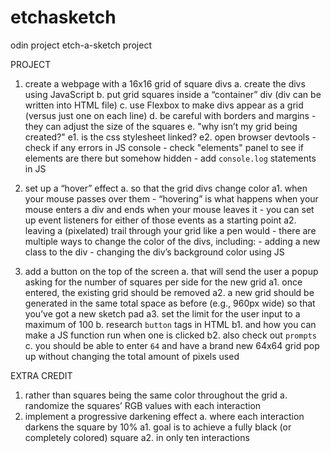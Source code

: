 # etchasketch
odin project etch-a-sketch project

PROJECT
1. create a webpage with a 16x16 grid of square divs
    a. create the divs using JavaScript
    b. put grid squares inside a “container” div (div can be written into HTML file)
    c. use Flexbox to make divs appear as a grid (versus just one on each line)
    d. be careful with borders and margins - they can adjust the size of the squares
    e. "why isn’t my grid being created?"
        e1. is the css stylesheet linked?
        e2. open browser devtools
            - check if any errors in JS console
            - check "elements" panel to see if elements are there but somehow hidden
            - add `console.log` statements in JS

2. set up a “hover” effect 
    a. so that the grid divs change color 
        a1. when your mouse passes over them
            - “hovering” is what happens when your mouse enters a div and ends when your mouse leaves it - you can set up event listeners for either of those events as a starting point
        a2. leaving a (pixelated) trail through your grid like a pen would
            - there are multiple ways to change the color of the divs, including: 
                - adding a new class to the div
                - changing the div’s background color using JS
        
3. add a button on the top of the screen 
    a. that will send the user a popup asking for the number of squares per side for the new grid
        a1. once entered, the existing grid should be removed
        a2. a new grid should be generated in the same total space as before (e.g., 960px wide) so that you’ve got a new sketch pad
        a3. set the limit for the user input to a maximum of 100
    b. research `button` tags in HTML 
        b1. and how you can make a JS function run when one is clicked
        b2. also check out `prompts`
    c. you should be able to enter `64` and have a brand new 64x64 grid pop up without changing the total amount of pixels used

EXTRA CREDIT
1. rather than squares being the same color throughout the grid
    a. randomize the squares’ RGB values with each interaction
2. implement a progressive darkening effect 
    a. where each interaction darkens the square by 10%
        a1. goal is to achieve a fully black (or completely colored) square
        a2. in only ten interactions